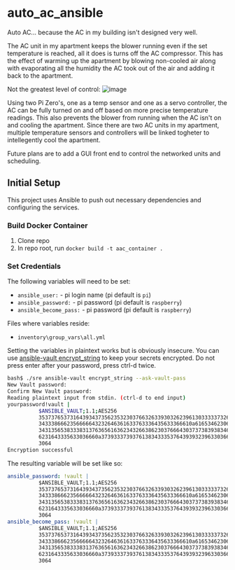 # auto_ac_ansible

Auto AC... because the AC in my building isn't designed very well.

The AC unit in my apartment keeps the blower running even if the set temperature is reached, all it does is turns off the AC compressor. This has the effect of warming up the apartment by blowing non-cooled air along with evaporating all the humidity the AC took out of the air and adding it back to the apartment. 

Not the greatest level of control:
![image](https://user-images.githubusercontent.com/66385638/126082740-abe26536-7e84-422d-a00c-91164ac866e4.png)

Using two Pi Zero's, one as a temp sensor and one as a servo controller, the AC can be fully turned on and off based on more precise temperature readings. This also prevents the blower from running when the AC isn't on and cooling the apartment. Since there are two AC units in my apartment, multiple temperature sensors and controllers will be linked togheter to intellegently cool the apartment.

Future plans are to add a GUI front end to control the networked units and scheduling.

## Initial Setup

This project uses Ansible to push out necessary dependencies and configuring the services.

### Build Docker Container

1. Clone repo
2. In repo root, run ```docker build -t aac_container .```

### Set Credentials

The following variables will need to be set:

* ```ansible_user:``` - pi login name (pi default is `pi`)
* ```ansible_password:``` - pi password (pi default is `raspberry`)
* ```ansible_become_pass:``` - pi password (pi default is `raspberry`)

Files where variables reside:

* ```inventory\group_vars\all.yml```

Setting the variables in plaintext works but is obviously insecure. You can use [ansible-vault encrypt_string](https://docs.ansible.com/ansible/latest/user_guide/vault.html#use-encrypt-string-to-create-encrypted-variables-to-embed-in-yaml) to keep your secrets encrypted. Do not press enter after your password, press ctrl-d twice.

```bash
bash$ ./sre ansible-vault encrypt_string --ask-vault-pass
New Vault password:
Confirm New Vault password:
Reading plaintext input from stdin. (ctrl-d to end input)
yourpassword!vault |
          $ANSIBLE_VAULT;1.1;AES256
          35373765373164393437356235323037663263393032623961303333373263346437653832363938
          3433386662356666643232646361633763336435633366610a616534623063643832316563353134
          34313565383338313763656163623432663862303766643037373839383466383930356436373439
          6231643335633036660a373933373937613834333537643939323963303661353466646566613439
          3064
Encryption successful
```

The resulting variable will be set like so:

```yaml
ansible_password: !vault |
          $ANSIBLE_VAULT;1.1;AES256
          35373765373164393437356235323037663263393032623961303333373263346437653832363938
          3433386662356666643232646361633763336435633366610a616534623063643832316563353134
          34313565383338313763656163623432663862303766643037373839383466383930356436373439
          6231643335633036660a373933373937613834333537643939323963303661353466646566613439
          3064
ansible_become_pass: !vault |
          $ANSIBLE_VAULT;1.1;AES256
          35373765373164393437356235323037663263393032623961303333373263346437653832363938
          3433386662356666643232646361633763336435633366610a616534623063643832316563353134
          34313565383338313763656163623432663862303766643037373839383466383930356436373439
          6231643335633036660a373933373937613834333537643939323963303661353466646566613439
          3064
```
